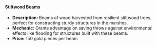 #### Stiltwood Beams

- **Description:** Beams of wood harvested from resilient stiltwood trees, perfect for constructing sturdy structures in the marshes.
- **Mechanic:** Grants advantage on saving throws against environmental effects like flooding for structures built with these beams.
- **Price:** 150 gold pieces per beam
